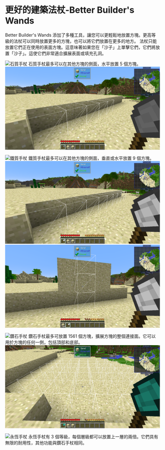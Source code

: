 # 更好的建築法杖-Better Builder's Wands

Better Builder's Wands 添加了多種工具，讓您可以更輕鬆地放置方塊。更高等級的法杖可以同時放置更多的方塊，也可以將它們放置在更多的地方。
法杖只能放置它們正在使用的表面方塊。這意味著如果您在「沙子」上單擊它們，它們將放置「沙子」。這使它們非常適合擴展表面或填充孔洞。

![石質手杖](item:betterbuilderswands:wandstone)
石質手杖最多可以在其他方塊的側面，水平放置 5 個方塊。
![](stone.png)

![鐵質手杖](item:betterbuilderswands:wandiron)
鐵質手杖最多可以在其他方塊的側面，垂直或水平放置 9 個方塊。
![](iron.png)
![To change between vertical and horizontal, hit M by default.](iron_vert.png)

![鑽石手杖](item:betterbuilderswands:wanddiamond)
鑽石手杖最多可放置 1561 個方塊，擴展方塊的整個連接面。它可以用於方塊的任何一側，包括頂部和底部。
![](diamond.png)

![永恆手杖](item:betterbuilderswands:wandunbreakable)
永恆手杖有 3 個等級，每個層級都可以放置上一層的兩倍。它們具有無限的耐用性，其他功能與鑽石手杖相同。